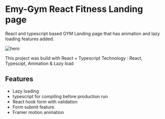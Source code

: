 # Emy-Gym React Fitness Landing page 
React and typescript based GYM Landing page that has animation and lazy loading features added.

![hero](https://i.postimg.cc/8CyH7rh9/Emy-Gym.png)


This project was build with React + Typescript Technology : React, Typescipt, Animation & Lazy load

## Features

- Lazy loading
- typescript for compiling before production run
- React hook form with validation 
- Form submit feature
- Framer motion animation
